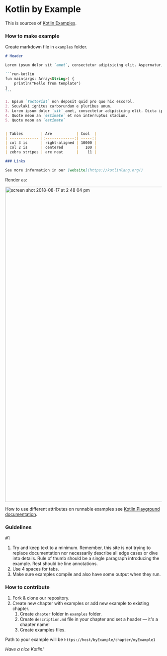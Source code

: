 # Kotlin by Example

This is sources of [Kotlin Examples](https://play.kotlinlang.org/byExample/overview).

### How to make example

Create markdown file in `examples` folder.

```md
# Header

Lorem ipsum dolor sit `amet`, consectetur adipisicing elit. Aspernatur, molestias, velit?

`​`​`run-kotlin
fun main(args: Array<String>) {
    println("Hello from template")
}
`​`​`

1. Epsum `factorial` non deposit quid pro quo hic escorol.
2. Souvlaki ignitus carborundum e pluribus unum.
3. Lorem ipsum dolor `sit` amet, consectetur adipisicing elit. Dicta ipsa ipsam odio officiis repellat suscipit unde vel voluptatibus. Dolorum esse eum fugit nihil provident quae quaerat quidem reiciendis, repudiandae ullam.
4. Quote meon an `estimate` et non interruptus stadium.
5. Quote meon an `estimate`


| Tables        | Are           | Cool  |
| ------------- |:-------------:| -----:|
| col 3 is      | right-aligned | 10000 |
| col 2 is      | centered      |   100 |
| zebra stripes | are neat      |    11 |

### Links

See more information in our [website](https://kotlinlang.org/)
``` 
Render as:

<img width="1009" alt="screen shot 2018-08-17 at 2 48 04 pm" src="https://user-images.githubusercontent.com/10503748/44264811-a973cf00-a22c-11e8-9c3c-d0d85203d1a3.png">

How to use different attributes on runnable examples see [Kotlin Playground documentation](https://github.com/JetBrains/kotlin-playground/blob/master/README.md).

### Guidelines
#1
1. Try and keep text to a minimum. Remember, this site is not trying to replace documentation nor necessarily describe all edge cases or dive into details. Rule of thumb should be a single paragraph introducing the example. Rest should be line annotations.
2. Use 4 spaces for tabs.
3. Make sure examples compile and also have some output when they run.

### How to contribute

1. Fork & clone our repository.
2. Create new chapter with examples or add new example to existing chapter.
    1. Create `chapter` folder in `examples` folder.
    2. Create `description.md` file in your chapter and set a header — it's a chapter name!
    3. Create examples files.

Path to your example will be `https://host/byExample/chapter/myExample1`


*Have a nice Kotlin!*
